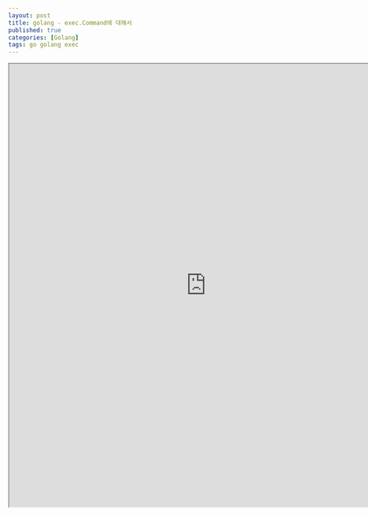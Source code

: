 ```yaml
---
layout: post
title: golang - exec.Command에 대해서
published: true
categories: [Golang]
tags: go golang exec
---
```

<iframe width="800" height="900" src="https://docs.google.com/document/d/e/2PACX-1vRQ0ZEyG3q7ewrxAfcnn-GfO_sxSltJcW_x6yOljdRoXb1s-QKV4ya87a8B_P0vP6-_yd50HhW_tAz5/pub?embedded=true"></iframe>    
  